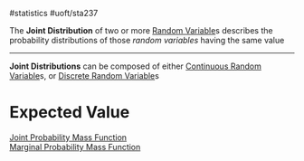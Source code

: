 #statistics #uoft/sta237 

The **Joint Distribution** of two or more [Random Variable](Random%20Variable)s describes the probability distributions of those *random variables* having the same value

---

**Joint Distributions** can be composed of either [Continuous Random Variable](Continuous%20Random%20Variable.md)s, or [Discrete Random Variable](Discrete%20Random%20Variable.md)s

# Expected Value
[Joint Probability Mass Function](Joint%20Probability%20Mass%20Function.md)  
[Marginal Probability Mass Function](Marginal%20Probability%20Mass%20Function.md)